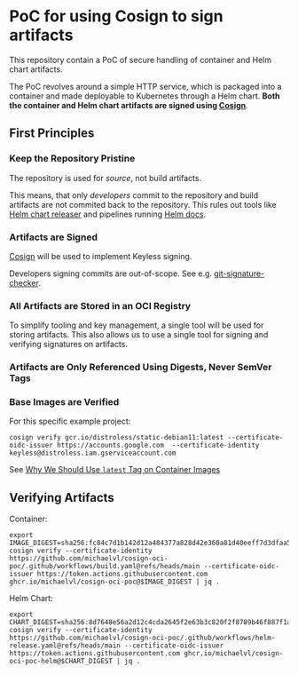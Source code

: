 # PoC for using Cosign to sign artifacts

This repository contain a PoC of secure handling of container and Helm
chart artifacts.

The PoC revolves around a simple HTTP service, which is packaged into
a container and made deployable to Kubernetes through a Helm
chart. **Both the container and Helm chart artifacts are signed using
[Cosign](https://github.com/sigstore/cosign)**.

## First Principles

### Keep the Repository Pristine

The repository is used for *source*, not build artifacts.

This means, that only *developers* commit to the repository and build
artifacts are not commited back to the repository. This rules out
tools like [Helm chart
releaser](https://github.com/helm/chart-releaser-action) and pipelines
running [Helm docs](https://github.com/norwoodj/helm-docs).

### Artifacts are Signed

[Cosign](https://github.com/sigstore/cosign) will be used to implement Keyless signing.

Developers signing commits are out-of-scope. See
e.g. [git-signature-checker](https://github.com/michaelvl/git-signature-checker).

### All Artifacts are Stored in an OCI Registry

To simplify tooling and key management, a single tool will be used for
storing artifacts. This also allows us to use a single tool for
signing and verifying signatures on artifacts.

### Artifacts are Only Referenced Using Digests, Never SemVer Tags

### Base Images are Verified

For this specific example project:

```
cosign verify gcr.io/distroless/static-debian11:latest --certificate-oidc-issuer https://accounts.google.com  --certificate-identity keyless@distroless.iam.gserviceaccount.com
```

See [Why We Should Use `latest` Tag on Container Images](https://medium.com/@michael.vittrup.larsen/why-we-should-use-latest-tag-on-container-images-fc0266877ab5)

## Verifying Artifacts

Container:

```
export IMAGE_DIGEST=sha256:fc84c7d1b142d12a484377a828d42e360a81d40eeff7d3dfaa539877fb4c74d0
cosign verify --certificate-identity https://github.com/michaelvl/cosign-oci-poc/.github/workflows/build.yaml@refs/heads/main --certificate-oidc-issuer https://token.actions.githubusercontent.com ghcr.io/michaelvl/cosign-oci-poc@$IMAGE_DIGEST | jq .
```

Helm Chart:

```
export CHART_DIGEST=sha256:8d7648e56a2d12c4cda2645f2e63b3c820f2f8789b46f887f1a1ebdcdf9ebbf7
cosign verify --certificate-identity https://github.com/michaelvl/cosign-oci-poc/.github/workflows/helm-release.yaml@refs/heads/main --certificate-oidc-issuer https://token.actions.githubusercontent.com ghcr.io/michaelvl/cosign-oci-poc-helm@$CHART_DIGEST | jq .
```
